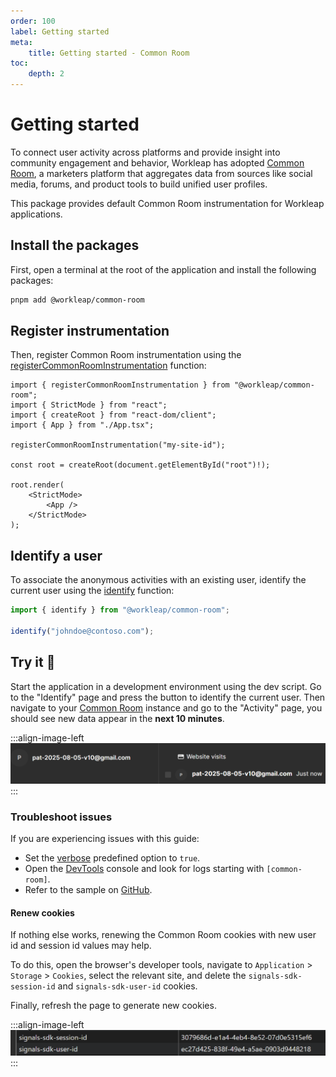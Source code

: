 ```yaml
---
order: 100
label: Getting started
meta:
    title: Getting started - Common Room
toc:
    depth: 2
---
```


# Getting started

To connect user activity across platforms and provide insight into community engagement and behavior, Workleap has adopted [Common Room](https://www.commonroom.io/), a marketers platform that aggregates data from sources like social media, forums, and product tools to build unified user profiles.

This package provides default Common Room instrumentation for Workleap applications.

## Install the packages

First, open a terminal at the root of the application and install the following packages:

```bash
pnpm add @workleap/common-room
```

## Register instrumentation

Then, register Common Room instrumentation using the [registerCommonRoomInstrumentation](./reference/registerCommonRoomInstrumentation.md) function:

```tsx !#6 index.tsx
import { registerCommonRoomInstrumentation } from "@workleap/common-room";
import { StrictMode } from "react";
import { createRoot } from "react-dom/client";
import { App } from "./App.tsx";

registerCommonRoomInstrumentation("my-site-id");

const root = createRoot(document.getElementById("root")!);

root.render(
    <StrictMode>
        <App />
    </StrictMode>
);
```

## Identify a user

To associate the anonymous activities with an existing user, identify the current user using the [identify](./reference/identify.md) function:

```ts !#3
import { identify } from "@workleap/common-room";

identify("johndoe@contoso.com");
```

## Try it :rocket:

Start the application in a development environment using the dev script. Go to the "Identify" page and press the button to identify the current user. Then navigate to your [Common Room](https://app.commonroom.io/) instance and go to the "Activity" page, you should see new data appear in the **next 10 minutes**.

:::align-image-left
![Common Room activity entry|558](../static/common-room/common-room-activity-entry.png)
:::

### Troubleshoot issues

If you are experiencing issues with this guide:

- Set the [verbose](./reference/registerCommonRoomInstrumentation.md#verbose-mode) predefined option to `true`.
- Open the [DevTools](https://developer.chrome.com/docs/devtools/) console and look for logs starting with `[common-room]`.
- Refer to the sample on [GitHub](https://github.com/workleap/wl-telemetry/tree/main/samples/all-platforms).

#### Renew cookies

If nothing else works, renewing the Common Room cookies with new user id and session id values may help.

To do this, open the browser's developer tools, navigate to `Application` > `Storage` > `Cookies`, select the relevant site, and delete the `signals-sdk-session-id` and `signals-sdk-user-id` cookies.

Finally, refresh the page to generate new cookies.

:::align-image-left
![Common Room cookies|540](../static/common-room/common-room-cookies.png)
:::


